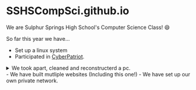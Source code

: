 # SSHSCompSci.github.io
We are Sulphur Springs High School's Computer Science Class! 😄

So far this year we have...
 - Set up a linux system 
 - Participated in [CyberPatriot](https://www.uscyberpatriot.org/).
  <details close>
  <summary>We took apart, cleaned and reconstructerd a pc.</summary>
   
  ![cool computer stuff](computador.jpg)
   </details>
 - We have built mutliple websites (Including this one!)
 - We have set up our own private network.


 


